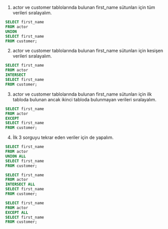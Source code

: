 1. actor ve customer tablolarında bulunan first_name sütunları için tüm verileri sıralayalım.

```SQL
SELECT first_name
FROM actor
UNION
SELECT first_name
FROM customer; 
```

2. actor ve customer tablolarında bulunan first_name sütunları için kesişen verileri sıralayalım.

```SQL
SELECT first_name
FROM actor
INTERSECT
SELECT first_name
FROM customer; 
```

3. actor ve customer tablolarında bulunan first_name sütunları için ilk tabloda bulunan ancak ikinci tabloda bulunmayan verileri sıralayalım.

```SQL
SELECT first_name
FROM actor
EXCEPT
SELECT first_name
FROM customer;
```

4. İlk 3 sorguyu tekrar eden veriler için de yapalım.

```SQL
SELECT first_name
FROM actor
UNION ALL
SELECT first_name
FROM customer;

SELECT first_name
FROM actor
INTERSECT ALL
SELECT first_name
FROM customer;

SELECT first_name
FROM actor
EXCEPT ALL
SELECT first_name
FROM customer;
```